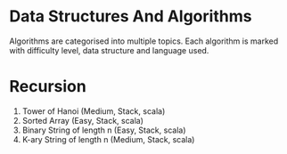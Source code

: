 # Data Structures And Algorithms

Algorithms are categorised into multiple topics. Each algorithm is marked 
with difficulty level, data structure and language used.

# Recursion
1. Tower of Hanoi (Medium, Stack, scala)
2. Sorted Array (Easy, Stack, scala)
3. Binary String of length n (Easy, Stack, scala)
4. K-ary String of length n (Medium, Stack, scala)